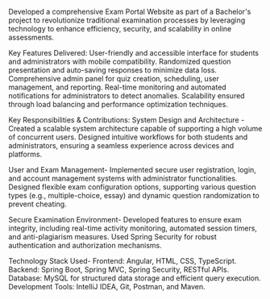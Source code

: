 Developed a comprehensive Exam Portal Website as part of a Bachelor's project to revolutionize traditional examination processes by leveraging technology to enhance efficiency, security, and scalability in online assessments.

Key Features Delivered:
User-friendly and accessible interface for students and administrators with mobile compatibility.
Randomized question presentation and auto-saving responses to minimize data loss.
Comprehensive admin panel for quiz creation, scheduling, user management, and reporting.
Real-time monitoring and automated notifications for administrators to detect anomalies.
Scalability ensured through load balancing and performance optimization techniques.

Key Responsibilities & Contributions:
System Design and Architecture -Created a scalable system architecture capable of supporting a high volume of concurrent users.
Designed intuitive workflows for both students and administrators, ensuring a seamless experience across devices and platforms.

User and Exam Management- Implemented secure user registration, login, and account management systems with administrator functionalities.
Designed flexible exam configuration options, supporting various question types (e.g., multiple-choice, essay) and dynamic question randomization to prevent cheating.

Secure Examination Environment-
Developed features to ensure exam integrity, including real-time activity monitoring, automated session timers, and anti-plagiarism measures.
Used Spring Security for robust authentication and authorization mechanisms.

Technology Stack Used-
Frontend: Angular, HTML, CSS, TypeScript.
Backend: Spring Boot, Spring MVC, Spring Security, RESTful APIs.
Database: MySQL for structured data storage and efficient query execution.
Development Tools: IntelliJ IDEA, Git, Postman, and Maven.
